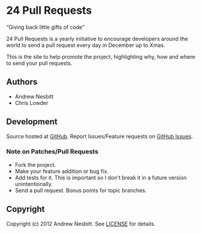 # 24 Pull Requests

“Giving back little gifts of code”

24 Pull Requests is a yearly initiative to encourage developers around the world to send a pull request every day in December up to Xmas.

This is the site to help promote the project, highlighting why, how and where to send your pull requests.

## Authors

* Andrew Nesbitt
* Chris Lowder

## Development

Source hosted at [GitHub](http://github.com/andrew/24pullrequests).
Report Issues/Feature requests on [GitHub Issues](http://github.com/andrew/24pullrequests/issues).

### Note on Patches/Pull Requests

 * Fork the project.
 * Make your feature addition or bug fix.
 * Add tests for it. This is important so I don't break it in a future version unintentionally.
 * Send a pull request. Bonus points for topic branches.

## Copyright

Copyright (c) 2012 Andrew Nesbitt. See [LICENSE](https://github.com/andrew/split/blob/master/LICENSE) for details.
